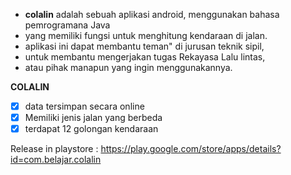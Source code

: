 - **colalin** adalah sebuah aplikasi android, menggunakan bahasa pemrogramana Java
- yang memiliki fungsi untuk menghitung kendaraan di jalan.
- aplikasi ini dapat membantu teman" di jurusan teknik sipil, 
- untuk membantu mengerjakan tugas Rekayasa Lalu lintas,
- atau pihak manapun yang ingin menggunakannya.

__COLALIN__
- [x] data tersimpan secara online
- [x] Memiliki jenis jalan yang berbeda
- [x] terdapat 12 golongan kendaraan

Release in playstore : https://play.google.com/store/apps/details?id=com.belajar.colalin
